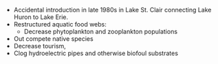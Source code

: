 - Accidental introduction in late 1980s in Lake St. Clair connecting Lake Huron to Lake Erie.
- Restructured aquatic food webs:
	- Decrease phytoplankton and zooplankton populations
- Out compete native species
- Decrease tourism,
- Clog hydroelectric pipes and otherwise biofoul substrates